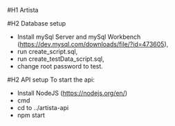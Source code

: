 #H1 Artista

#H2 Database setup
- Install mySql Server and mySql Workbench (https://dev.mysql.com/downloads/file/?id=473605),
- run create_script.sql,
- run create_testData_script.sql,
- change root password to test.

#H2 API setup
To start the api:
- Install NodeJS (https://nodejs.org/en/)
- cmd
- cd to ../artista-api
- npm start

